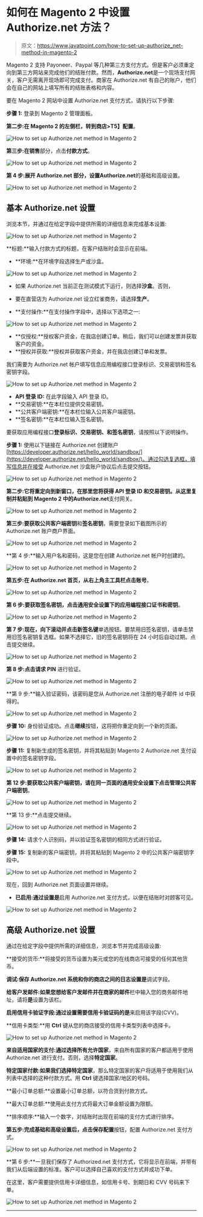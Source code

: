 # 如何在 Magento 2 中设置 Authorize.net 方法？

> 原文：<https://www.javatpoint.com/how-to-set-up-authorize_net-method-in-magento-2>

Magento 2 支持 Payoneer、Paypal 等几种第三方支付方式。但是客户必须重定向到第三方网站来完成他们的结账付款。然而，**Authorize.net**是一个现场支付网关，客户无需离开现场即可完成支付。商家在 Authorize.net 有自己的账户，他们会在自己的网站上填写所有的结账表格和内容。

要在 Magento 2 网站中设置 Authorize.net 支付方式，请执行以下步骤:

**步骤 1:** 登录到 Magento 2 管理面板。

**第二步:**在 Magento 2 的左侧栏，转到**商店>T5】配置**。

![How to set up Authorize.net method in Magento 2](img/aff8faeebdb9febc78299323638c1a47.png)

**第三步:**在**销售**部分，点击**付款方式**。

![How to set up Authorize.net method in Magento 2](img/4af7b5b3135e655ab0b49e069bf60fef.png)

**第 4 步:**展开 Authorize.net 部分，设置**Authorize.net**的基础和高级设置。

![How to set up Authorize.net method in Magento 2](img/27d64f3b6785b6424befee0dabe6fcf8.png)

## 基本 Authorize.net 设置

浏览本节，并通过在给定字段中提供所需的详细信息来完成基本设置:

![How to set up Authorize.net method in Magento 2](img/af1d3c72e25722e2a5f90753541f527e.png)

**标题:**输入付款方式的标题，在客户结账时会显示在前端。

*   **环境:**在环境字段选择生产或沙盒。

![How to set up Authorize.net method in Magento 2](img/e35c723eff48f7498b3cd753a13f57a9.png)

*   如果 Authorize.net 当前正在测试模式下运行，则选择**沙盒**。否则，
*   要在直营店为 Authorize.net 设立红雀商务，请选择**生产**。

*   **支付操作:**在支付操作字段中，选择以下选项之一:

![How to set up Authorize.net method in Magento 2](img/5022eb1222d0a804f0cd22453353c03a.png)

*   **仅授权:**授权客户资金，在我店创建订单。稍后，我们可以创建发票并获取客户的资金。
*   **授权并获取:**授权并获取客户资金，并在我店创建订单和发票。

我们需要为 Authorize.net 帐户填写信息应用编程接口登录标识、交易密钥和签名密钥字段。

![How to set up Authorize.net method in Magento 2](img/b027bfce1e9908c699b06b66814b501a.png)

*   **API 登录 ID:** 在此字段输入 API 登录 ID。
*   **交易密钥:**在本栏位提供交易密钥。
*   **公共客户端密钥:**在本栏位输入公共客户端密钥。
*   **签名密钥:**在本栏位输入签名密钥。

要获取应用编程接口**登录标识、交易密钥、**和**签名密钥**，请按照以下说明操作。

**步骤 1:** 使用以下链接在 Authorize.net 创建账户[https://developer.authorize.net/hello_world/sandbox/](https://developer.authorize.net/hello_world/sandbox/)。通过勾选复选框，填写信息并在接受 Authorize.net 沙盒账户协议后点击提交按钮。

![How to set up Authorize.net method in Magento 2](img/aa765bf4346452e87f7ce9da82a9ceac.png)

**第二步:**它将重定向到新窗口，在那里您将获得 API 登录 ID 和交易密钥。从这里复制并粘贴到 Magento 2 中的**Authorize.net**支付网关。

![How to set up Authorize.net method in Magento 2](img/c5ab72d5f32594f3b90b398e56100ecf.png)

**第三步:**要获取**公共客户端密钥**和**签名密钥**，需要登录如下截图所示的 Authorize.net 账户商户界面。

![How to set up Authorize.net method in Magento 2](img/97097ad561bb9a9b513d837679d15632.png)

**第 4 步:**输入用户名和密码，这是您在创建 Authorize.net 帐户时创建的。

![How to set up Authorize.net method in Magento 2](img/91ed777eb502db012a3f44cb557b8575.png)

**第五步:**在 Authorize.net 首页，从右上角主工具栏点击**账号**。

![How to set up Authorize.net method in Magento 2](img/3c3bef4f8f09c4c93b60ff65f0c0ef15.png)

**第 6 步:**要获取签名密钥，点击通用安全设置下的**应用编程接口证书和密钥**。

![How to set up Authorize.net method in Magento 2](img/327d4c50597dd63996539ca3ef7173b8.png)

**第 7 步:**现在，向下滚动并点击**新签名键**单选按钮。要禁用旧签名密钥，请单击禁用旧签名密钥复选框。如果不选择它，旧的签名密钥将在 24 小时后自动过期。点击提交继续。

![How to set up Authorize.net method in Magento 2](img/f28b59dc9124cdda60f6aee6e7b7847e.png)

**第 8 步:**点击**请求 PIN** 进行验证。

![How to set up Authorize.net method in Magento 2](img/430eff23aedb12669cc2df6680ada130.png)

**第 9 步:**输入验证密码，该密码是您从 Authorize.net 注册的电子邮件 id 中获得的。

![How to set up Authorize.net method in Magento 2](img/6d5fe26c895299e9b6a0bf09f125831e.png)

**步骤 10:** 身份验证成功。点击**继续**按钮，这将把你重定向到一个新的页面。

![How to set up Authorize.net method in Magento 2](img/25a18a1f2bf2dff5ecaf60420dee5ac7.png)

**步骤 11:** 复制新生成的签名密钥，并将其粘贴到 Magento 2 Authorize.net 支付设置中的签名密钥字段。

![How to set up Authorize.net method in Magento 2](img/5672c117d21a83da044c593d26aaf4b9.png)

**第 12 步:**要获取公共客户端密钥，请在同一页面的通用安全设置下点击**管理公共客户端密钥**。

![How to set up Authorize.net method in Magento 2](img/443ab5520cd0cd78a5f11b6bf63f6a3d.png)

**第 13 步:**点击提交继续。

![How to set up Authorize.net method in Magento 2](img/e0eab19ee91bac6fb0c430c3869979b6.png)

**步骤 14:** 请求个人识别码，并以验证签名密钥的相同方式进行验证。

**步骤 15:** 复制新的客户端密钥，并将其粘贴到 Magento 2 中的公共客户端密钥字段中。

![How to set up Authorize.net method in Magento 2](img/181cd968de98104ea941c48a305b727c.png)

现在，回到 Authorize.net 页面设置并继续。

*   **已启用:**通过设置**是**启用 Authorize.net 支付方式，以便在结账时对顾客可见。

![How to set up Authorize.net method in Magento 2](img/e52f6532ce02760ce7ae3ee4382e942d.png)

## 高级 Authorize.net 设置

通过在给定字段中提供所需的详细信息，浏览本节并完成高级设置:

**接受的货币:**将接受的货币设置为美元或您的在线商店可接受的任何其他货币。

**调试:**保存 Authorize.net 系统和你的商店之间的日志设置**是**调试字段。

**给客户发邮件:**如果您想给客户发邮件并在**商家的邮件**栏中输入您的商务邮件地址，请将**是**设置为该栏。

**启用信用卡验证字段:**通过设置需要信用卡验证码的**是**来启用该字段(CVV)。

**信用卡类型:**用 **Ctrl** 键从您的商店接受的信用卡类型列表中选择卡。

![How to set up Authorize.net method in Magento 2](img/28983786945284cec552dc836e1e782f.png)

**来自适用国家的支付:**通过选择**所有允许国家**，来自所有国家的客户都适用于使用 Authorize.net 进行支付。否则，选择**特定国家**。

**特定国家付款:**如果我们选择**特定国家**，那么特定国家的客户将适用于使用我们从列表中选择的这种付款方式。用 **Ctrl** 键选择国家/地区的号码。

**最小订单总额:**设置最小订单总额，以符合货到付款方式。

**最大订单总额:**使用此支付方式将最大订单金额设置为限额。

**排序顺序:**输入一个数字，对结账时出现在前端的支付方式进行排序。

**第五步:**完成基础和高级设置后，点击**保存配置**按钮，配置 Authorize.net 支付方式。

![How to set up Authorize.net method in Magento 2](img/91f575c17628bca04b9511363f69642d.png)

**第 6 步:**一旦我们保存了 Authorized.net 支付方式，它将显示在前端，并带有我们从后端设置的标准。客户可以选择自己喜欢的支付方式并成功下单。

在这里，客户需要提供信用卡详细信息，如信用卡号、到期日和 CVV 号码来下单。

![How to set up Authorize.net method in Magento 2](img/1d7b1770282041a44d304dcf3ac6e544.png)

* * *